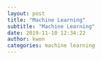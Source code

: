```yaml
---
layout: post
title: "Machine Learning"
subtitle: "Machine Learning"
date: 2019-11-10 12:34:22
author: kwon
categories: machine learning
---
```

